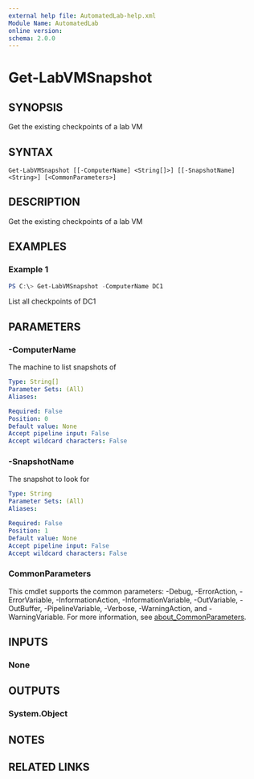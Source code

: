```yaml
---
external help file: AutomatedLab-help.xml
Module Name: AutomatedLab
online version:
schema: 2.0.0
---
```


# Get-LabVMSnapshot

## SYNOPSIS
Get the existing checkpoints of a lab VM

## SYNTAX

```
Get-LabVMSnapshot [[-ComputerName] <String[]>] [[-SnapshotName] <String>] [<CommonParameters>]
```

## DESCRIPTION
Get the existing checkpoints of a lab VM

## EXAMPLES

### Example 1
```powershell
PS C:\> Get-LabVMSnapshot -ComputerName DC1
```

List all checkpoints of DC1

## PARAMETERS

### -ComputerName
The machine to list snapshots of

```yaml
Type: String[]
Parameter Sets: (All)
Aliases:

Required: False
Position: 0
Default value: None
Accept pipeline input: False
Accept wildcard characters: False
```

### -SnapshotName
The snapshot to look for

```yaml
Type: String
Parameter Sets: (All)
Aliases:

Required: False
Position: 1
Default value: None
Accept pipeline input: False
Accept wildcard characters: False
```

### CommonParameters
This cmdlet supports the common parameters: -Debug, -ErrorAction, -ErrorVariable, -InformationAction, -InformationVariable, -OutVariable, -OutBuffer, -PipelineVariable, -Verbose, -WarningAction, and -WarningVariable. For more information, see [about_CommonParameters](http://go.microsoft.com/fwlink/?LinkID=113216).

## INPUTS

### None

## OUTPUTS

### System.Object
## NOTES

## RELATED LINKS
